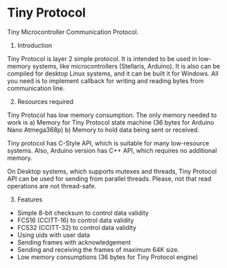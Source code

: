 # Tiny Protocol

Tiny Microcontroller Communication Protocol.


1. Introduction

Tiny Protocol is layer 2 simple protocol. It is intended to be used in low-memory systems,
like microcontrollers (Stellaris, Arduino). It is also can be compiled
for desktop Linux systems, and it can be built it for
Windows. All you need is to implement callback for writing and
reading bytes from communication line.

2. Resources required

Tiny Protocol has low memory consumption. The only memory needed to work is
a) Memory for Tiny Protocol state machine (36 bytes for Arduino Nano Atmega368p)
b) Memory to hold data being sent or received.

Tiny protocol has C-Style API, which is suitable for many low-resource systems.
Also, Arduino version has C++ API, which requires no additional memory.

On Desktop systems, which supports mutexes and threads, Tiny Protocol API can be used
for sending from parallel threads. Please, not that read operations are not thread-safe.

3. Features

 * Simple 8-bit checksum to control data validity
 * FCS16 (CCITT-16) to control data validity
 * FCS32 (CCITT-32) to control data validity
 * Using uids with user data
 * Sending frames with acknowledgement
 * Sending and receiving the frames of maximum 64K size.
 * Low memory consumptions (36 bytes for Tiny Protocol engine)

